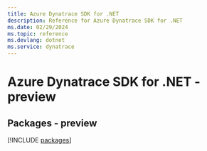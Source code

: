 ```yaml
---
title: Azure Dynatrace SDK for .NET
description: Reference for Azure Dynatrace SDK for .NET
ms.date: 02/29/2024
ms.topic: reference
ms.devlang: dotnet
ms.service: dynatrace
---
```

# Azure Dynatrace SDK for .NET - preview
## Packages - preview
[!INCLUDE [packages](dynatrace-index.md)]